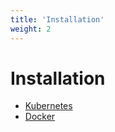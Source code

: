 ```yaml
---
title: 'Installation'
weight: 2
---
```


# Installation

- [Kubernetes](/installation/kubernetes)
- [Docker](/installation/docker)
